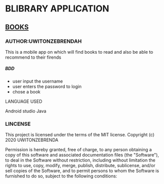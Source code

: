 # BLIBRARY APPLICATION
## [BOOKS](https://github.com/brendahuwitonze/BOOKS)

### AUTHOR:UWITONZEBRENDAH

This is a mobile app on which will find books to read and also be able to recommend to their firends 

##### BDD
* user input the username
* user enters the password to  login
* chose a book 

LANGUAGE USED

Android studio Java

### LINCENSE
This project is licensed under the terms of the MIT license. Copyright (c) 2020 UWITONZEBRENDA

Permission is hereby granted, free of charge, to any person obtaining a copy of this software and associated documentation files (the "Software"), to deal in the Software without restriction, including without limitation the rights to use, copy, modify, merge, publish, distribute, sublicense, and/or sell copies of the Software, and to permit persons to whom the Software is furnished to do so, subject to the following conditions:
